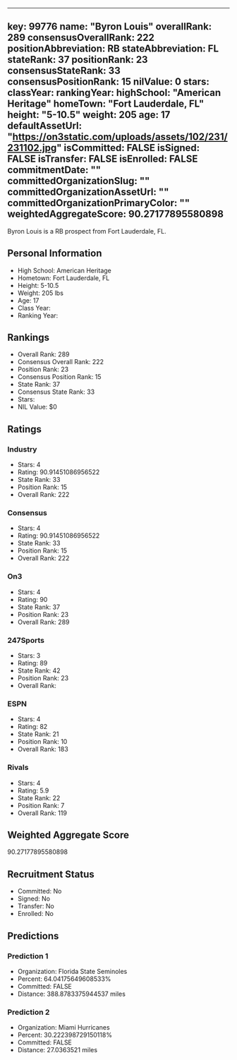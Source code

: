 ---
  key: 99776
  name: "Byron Louis"
  overallRank: 289
  consensusOverallRank: 222
  positionAbbreviation: RB
  stateAbbreviation: FL
  stateRank: 37
  positionRank: 23
  consensusStateRank: 33
  consensusPositionRank: 15
  nilValue: 0
  stars: 
  classYear: 
  rankingYear: 
  highSchool: "American Heritage"
  homeTown: "Fort Lauderdale, FL"
  height: "5-10.5"
  weight: 205
  age: 17
  defaultAssetUrl: "https://on3static.com/uploads/assets/102/231/231102.jpg"
  isCommitted: FALSE
  isSigned: FALSE
  isTransfer: FALSE
  isEnrolled: FALSE
  commitmentDate: ""
  committedOrganizationSlug: ""
  committedOrganizationAssetUrl: ""
  committedOrganizationPrimaryColor: ""
  weightedAggregateScore: 90.27177895580898
  ---
  
  Byron Louis is a RB prospect from Fort Lauderdale, FL.
  
  ## Personal Information
  - High School: American Heritage
  - Hometown: Fort Lauderdale, FL
  - Height: 5-10.5
  - Weight: 205 lbs
  - Age: 17
  - Class Year: 
  - Ranking Year: 
  
  ## Rankings
  - Overall Rank: 289
  - Consensus Overall Rank: 222
  - Position Rank: 23
  - Consensus Position Rank: 15
  - State Rank: 37
  - Consensus State Rank: 33
  - Stars: 
  - NIL Value: $0
  
  ## Ratings
  
  ### Industry
  - Stars: 4
  - Rating: 90.91451086956522
  - State Rank: 33
  - Position Rank: 15
  - Overall Rank: 222
  
  ### Consensus
  - Stars: 4
  - Rating: 90.91451086956522
  - State Rank: 33
  - Position Rank: 15
  - Overall Rank: 222
  
  ### On3
  - Stars: 4
  - Rating: 90
  - State Rank: 37
  - Position Rank: 23
  - Overall Rank: 289
  
  ### 247Sports
  - Stars: 3
  - Rating: 89
  - State Rank: 42
  - Position Rank: 23
  - Overall Rank: 
  
  ### ESPN
  - Stars: 4
  - Rating: 82
  - State Rank: 21
  - Position Rank: 10
  - Overall Rank: 183
  
  ### Rivals
  - Stars: 4
  - Rating: 5.9
  - State Rank: 22
  - Position Rank: 7
  - Overall Rank: 119
  
  ## Weighted Aggregate Score
  90.27177895580898
  
  ## Recruitment Status
  - Committed: No
  - Signed: No
  - Transfer: No
  - Enrolled: No
  
  
  
  ## Predictions
  
  ### Prediction 1
  - Organization: Florida State Seminoles
  - Percent: 64.04175649608533%
  - Committed: FALSE
  - Distance: 388.8783375944537 miles
  
  ### Prediction 2
  - Organization: Miami Hurricanes
  - Percent: 30.222398729150118%
  - Committed: FALSE
  - Distance: 27.0363521 miles
  